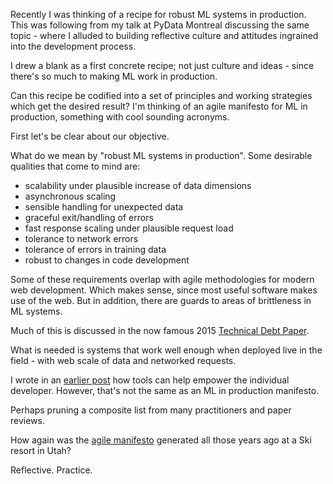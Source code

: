 <!--
.. title: On Robust ML Production Systems, Maybe
.. slug: on-robust-ml-production-systems-maybe
.. date: 2019-10-15 20:29:57 UTC-04:00
.. tags: 
.. category: 
.. link: 
.. description: 
.. type: text
-->

Recently I was thinking of a recipe for robust ML systems in production. This was following from my talk at PyData Montreal discussing the same topic - where I alluded to building reflective culture and attitudes ingrained into the development process.

I drew a blank as a first concrete recipe; not just culture and ideas - since there's so much to making ML work in production.

Can this recipe be codified into a set of principles and working strategies which get the desired result? I'm thinking of an agile manifesto for ML in production, something with cool sounding acronyms.

First let's be clear about our objective.

What do we mean by "robust ML systems in production". Some desirable qualities that come to mind are:

* scalability under plausible increase of data dimensions
* asynchronous scaling
* sensible handling for unexpected data
* graceful exit/handling of errors
* fast response scaling under plausible request load
* tolerance to network errors
* tolerance of errors in training data
* robust to changes in code development

Some of these requirements overlap with agile methodologies for modern web development. Which makes sense, since most useful software makes use of the web. But in addition, there are guards to areas of brittleness in ML systems.

Much of this is discussed in the now famous 2015 [Technical Debt Paper](https://papers.nips.cc/paper/5656-hidden-technical-debt-in-machine-learning-systems.pdf).

What is needed is systems that work well enough when deployed live in the field - with web scale of data and networked requests.

I wrote in an [earlier post](https://project-delphi.github.io/blog/mlops-teams-vs-tools/) how tools can help empower the individual developer. However, that's not the same as an ML in production manifesto.

Perhaps pruning a composite list from many practitioners and paper reviews.

How again was the [agile manifesto](https://agilemanifesto.org/) generated all those years ago at a Ski resort in Utah?

Reflective. Practice.